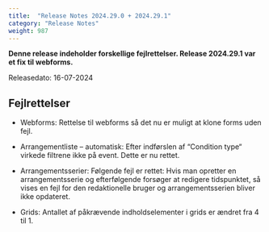 ```yaml
---
title:  "Release Notes 2024.29.0 + 2024.29.1"
category: "Release Notes"
weight: 987
---
```


**Denne release indeholder forskellige fejlrettelser. Release 2024.29.1 var et fix til webforms.**

Releasedato: 16-07-2024

## Fejlrettelser

- Webforms: Rettelse til webforms så det nu er muligt at klone forms uden fejl.
  
- Arrangementliste – automatisk: Efter indførslen af “Condition type“ virkede filtrene ikke på event. Dette er nu rettet.

- Arrangementsserier: Følgende fejl er rettet: Hvis man opretter en arrangementsserie og efterfølgende forsøger at redigere tidspunktet, så vises en fejl for den redaktionelle bruger og arrangementsserien bliver ikke opdateret.

- Grids: Antallet af påkrævende indholdselementer i grids er ændret fra 4 til 1.
